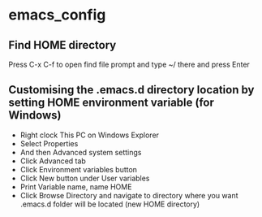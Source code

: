 # emacs_config
## Find HOME directory
Press C-x C-f to open find file prompt and type ~/ there and press Enter

## Customising the .emacs.d directory location by setting HOME environment variable (for Windows)
- Right clock This PC on Windows Explorer
- Select Properties
- And then Advanced system settings
- Click Advanced tab
- Click Environment variables button
- Click New button under User variables
- Print Variable name, name HOME
- Click Browse Directory and navigate to directory where you want .emacs.d folder will be located (new HOME directory)
